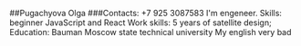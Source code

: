 ##Pugachyova Olga
###Contacts: +7 925 3087583
I'm engeneer.
Skills: beginner JavaScript and React
Work skills: 5 years of satellite design;
Education: Bauman Moscow state technical university
My english very bad
